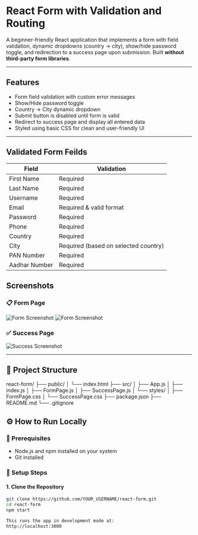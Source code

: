 #  React Form with Validation and Routing

A beginner-friendly React application that implements a form with field validation, dynamic dropdowns (country → city), show/hide password toggle, and redirection to a success page upon submission. Built **without third-party form libraries**.

---

##  Features

-  Form field validation with custom error messages
-  Show/Hide password toggle
-  Country → City dynamic dropdown
-  Submit button is disabled until form is valid
-  Redirect to success page and display all entered data
-  Styled using basic CSS for clean and user-friendly UI

---

##  Validated Form Feilds
| Field         | Validation                           |
| ------------- | ------------------------------------ |
| First Name    | Required                             |
| Last Name     | Required                             |
| Username      | Required                             |
| Email         | Required & valid format              |
| Password      | Required                             |
| Phone         | Required                             |
| Country       | Required                             |
| City          | Required (based on selected country) |
| PAN Number    | Required                             |
| Aadhar Number | Required                             |



##  Screenshots


### 📋 Form Page

![Form Screenshot](Celebal-React-Form/Screenshots/Form_page-1.png)
![Form Screenshot](Form_page-2.png)

### ✅ Success Page

![Success Screenshot](Success_page.png)

---

## 📂 Project Structure

react-form/
├── public/
│ └── index.html
├── src/
│ ├── App.js
│ ├── index.js
│ ├── FormPage.js
│ ├── SuccessPage.js
│ └── styles/
│ ├── FormPage.css
│ └── SuccessPage.css
├── package.json
├── README.md
└── .gitignore


## ⚙️ How to Run Locally

### 📌 Prerequisites

- Node.js and npm installed on your system
- Git installed

### 🔧 Setup Steps

#### 1. Clone the Repository

```bash
git clone https://github.com/YOUR_USERNAME/react-form.git
cd react-form
npm start

This runs the app in development mode at:
http://localhost:3000
